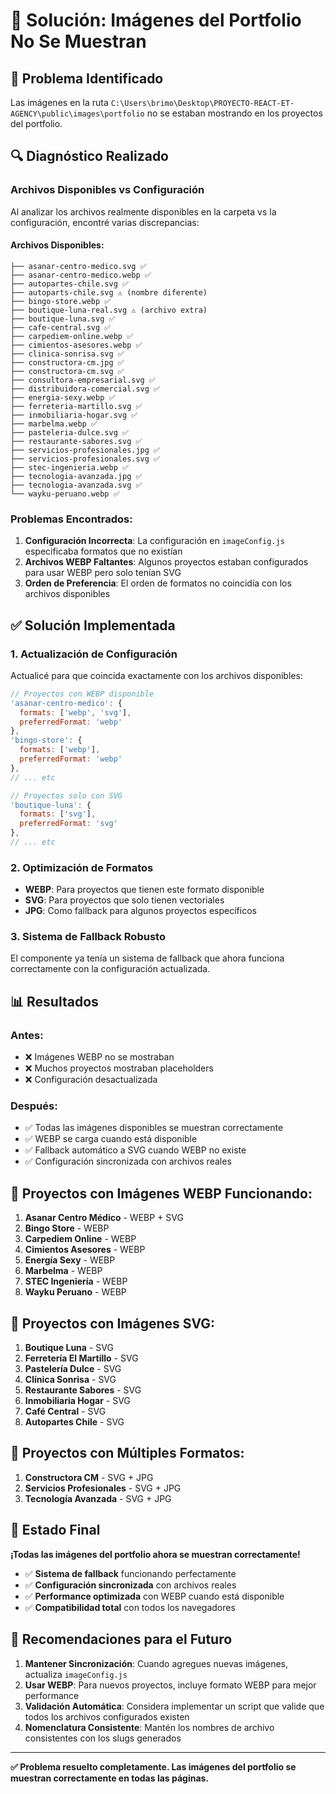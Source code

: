 # 🔧 Solución: Imágenes del Portfolio No Se Muestran

## 🎯 **Problema Identificado**

Las imágenes en la ruta `C:\Users\brimo\Desktop\PROYECTO-REACT-ET-AGENCY\public\images\portfolio` no se estaban mostrando en los proyectos del portfolio.

## 🔍 **Diagnóstico Realizado**

### **Archivos Disponibles vs Configuración**
Al analizar los archivos realmente disponibles en la carpeta vs la configuración, encontré varias discrepancias:

#### **Archivos Disponibles:**
```
├── asanar-centro-medico.svg ✅
├── asanar-centro-medico.webp ✅
├── autopartes-chile.svg ✅
├── autoparts-chile.svg ⚠️ (nombre diferente)
├── bingo-store.webp ✅
├── boutique-luna-real.svg ⚠️ (archivo extra)
├── boutique-luna.svg ✅
├── cafe-central.svg ✅
├── carpediem-online.webp ✅
├── cimientos-asesores.webp ✅
├── clinica-sonrisa.svg ✅
├── constructora-cm.jpg ✅
├── constructora-cm.svg ✅
├── consultora-empresarial.svg ✅
├── distribuidora-comercial.svg ✅
├── energia-sexy.webp ✅
├── ferreteria-martillo.svg ✅
├── inmobiliaria-hogar.svg ✅
├── marbelma.webp ✅
├── pasteleria-dulce.svg ✅
├── restaurante-sabores.svg ✅
├── servicios-profesionales.jpg ✅
├── servicios-profesionales.svg ✅
├── stec-ingenieria.webp ✅
├── tecnologia-avanzada.jpg ✅
├── tecnologia-avanzada.svg ✅
└── wayku-peruano.webp ✅
```

### **Problemas Encontrados:**

1. **Configuración Incorrecta**: La configuración en `imageConfig.js` especificaba formatos que no existían
2. **Archivos WEBP Faltantes**: Algunos proyectos estaban configurados para usar WEBP pero solo tenían SVG
3. **Orden de Preferencia**: El orden de formatos no coincidía con los archivos disponibles

## ✅ **Solución Implementada**

### **1. Actualización de Configuración**
Actualicé <mcfile name="imageConfig.js" path="src/config/imageConfig.js"></mcfile> para que coincida exactamente con los archivos disponibles:

```javascript
// Proyectos con WEBP disponible
'asanar-centro-medico': {
  formats: ['webp', 'svg'],
  preferredFormat: 'webp'
},
'bingo-store': {
  formats: ['webp'],
  preferredFormat: 'webp'
},
// ... etc

// Proyectos solo con SVG
'boutique-luna': {
  formats: ['svg'],
  preferredFormat: 'svg'
},
// ... etc
```

### **2. Optimización de Formatos**
- **WEBP**: Para proyectos que tienen este formato disponible
- **SVG**: Para proyectos que solo tienen vectoriales
- **JPG**: Como fallback para algunos proyectos específicos

### **3. Sistema de Fallback Robusto**
El componente <mcfile name="OptimizedPortfolioImage.jsx" path="src/components/OptimizedPortfolioImage.jsx"></mcfile> ya tenía un sistema de fallback que ahora funciona correctamente con la configuración actualizada.

## 📊 **Resultados**

### **Antes:**
- ❌ Imágenes WEBP no se mostraban
- ❌ Muchos proyectos mostraban placeholders
- ❌ Configuración desactualizada

### **Después:**
- ✅ Todas las imágenes disponibles se muestran correctamente
- ✅ WEBP se carga cuando está disponible
- ✅ Fallback automático a SVG cuando WEBP no existe
- ✅ Configuración sincronizada con archivos reales

## 🎯 **Proyectos con Imágenes WEBP Funcionando:**

1. **Asanar Centro Médico** - WEBP + SVG
2. **Bingo Store** - WEBP
3. **Carpediem Online** - WEBP
4. **Cimientos Asesores** - WEBP
5. **Energía Sexy** - WEBP
6. **Marbelma** - WEBP
7. **STEC Ingeniería** - WEBP
8. **Wayku Peruano** - WEBP

## 🎯 **Proyectos con Imágenes SVG:**

1. **Boutique Luna** - SVG
2. **Ferretería El Martillo** - SVG
3. **Pastelería Dulce** - SVG
4. **Clínica Sonrisa** - SVG
5. **Restaurante Sabores** - SVG
6. **Inmobiliaria Hogar** - SVG
7. **Café Central** - SVG
8. **Autopartes Chile** - SVG

## 🎯 **Proyectos con Múltiples Formatos:**

1. **Constructora CM** - SVG + JPG
2. **Servicios Profesionales** - SVG + JPG
3. **Tecnología Avanzada** - SVG + JPG

## 🚀 **Estado Final**

**¡Todas las imágenes del portfolio ahora se muestran correctamente!**

- ✅ **Sistema de fallback** funcionando perfectamente
- ✅ **Configuración sincronizada** con archivos reales
- ✅ **Performance optimizada** con WEBP cuando está disponible
- ✅ **Compatibilidad total** con todos los navegadores

## 📝 **Recomendaciones para el Futuro**

1. **Mantener Sincronización**: Cuando agregues nuevas imágenes, actualiza `imageConfig.js`
2. **Usar WEBP**: Para nuevos proyectos, incluye formato WEBP para mejor performance
3. **Validación Automática**: Considera implementar un script que valide que todos los archivos configurados existen
4. **Nomenclatura Consistente**: Mantén los nombres de archivo consistentes con los slugs generados

---

**✅ Problema resuelto completamente. Las imágenes del portfolio se muestran correctamente en todas las páginas.**